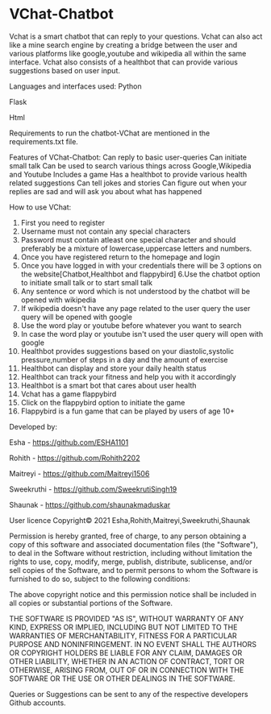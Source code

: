 # VChat-Chatbot
Vchat is a smart chatbot that can reply to your questions. Vchat can also act like a mine search engine by creating a bridge between the user and various platforms like google,youtube and wikipedia all within the same interface. Vchat also consists of a healthbot that can provide various suggestions based on user input.

Languages and interfaces used:
  Python 
  
  Flask
  
  Html
  
Requirements to run the chatbot-VChat are mentioned in the requirements.txt file.
  
Features of VChat-Chatbot:
    Can reply to basic user-queries
    Can initiate small talk
    Can be used to search various things across Google,Wikipedia and Youtube
    Includes a game 
    Has a healthbot to provide various health related suggestions
    Can tell jokes and stories
    Can figure out when your replies are sad and will ask you about what has happened
    
    
How to use VChat:

1. First you need to register
2. Username must not contain any special characters
3. Password must contain atleast one special character and should preferably be a mixture of lowercase,uppercase letters and numbers.
4. Once you have registered return to the homepage and login 
5. Once you have logged in with your credentials there will be 3 options on the website[Chatbot,Healthbot and flappybird]
6.Use the chatbot option to initiate small talk or to start small talk
7. Any sentence or word which is not understood by the chatbot will be opened with wikipedia
8. If wikipedia doesn't have any page related to the user query the user query will be opened with google
9. Use the word play or youtube before whatever you want to search
10. In case the word play or youtube isn't used the user query will open with google
11. Healthbot provides suggestions based on your diastolic,systolic pressure,number of steps in a day and the amount of exercise
12. Healthbot can display and store your daily health status
13. Healthbot can track your fitness and help you with it accordingly 
14. Healthbot is a smart bot that cares about user health
15. Vchat has a game flappybird
16. Click on the flappybird option to initiate the game
17. Flappybird is a fun game that can be played by users of age 10+

Developed by:

Esha - https://github.com/ESHA1101    

Rohith - https://github.com/Rohith2202

Maitreyi - https://github.com/Maitreyi1506

Sweekruthi - https://github.com/SweekrutiSingh19

Shaunak - https://github.com/shaunakmaduskar

User licence
Copyright© 2021 Esha,Rohith,Maitreyi,Sweekruthi,Shaunak

Permission is hereby granted, free of charge, to any person obtaining a copy of this software and associated documentation files (the "Software"), to deal in the Software without restriction, including without limitation the rights to use, copy, modify, merge, publish, distribute, sublicense, and/or sell copies of the Software, and to permit persons to whom the Software is furnished to do so, subject to the following conditions:

The above copyright notice and this permission notice shall be included in all copies or substantial portions of the Software.

THE SOFTWARE IS PROVIDED "AS IS", WITHOUT WARRANTY OF ANY KIND, EXPRESS OR IMPLIED, INCLUDING BUT NOT LIMITED TO THE WARRANTIES OF MERCHANTABILITY, FITNESS FOR A PARTICULAR PURPOSE AND NONINFRINGEMENT. IN NO EVENT SHALL THE AUTHORS OR COPYRIGHT HOLDERS BE LIABLE FOR ANY CLAIM, DAMAGES OR OTHER LIABILITY, WHETHER IN AN ACTION OF CONTRACT, TORT OR OTHERWISE, ARISING FROM, OUT OF OR IN CONNECTION WITH THE SOFTWARE OR THE USE OR OTHER DEALINGS IN THE SOFTWARE.


Queries or Suggestions can be sent to any of the respective developers Github accounts.

    
